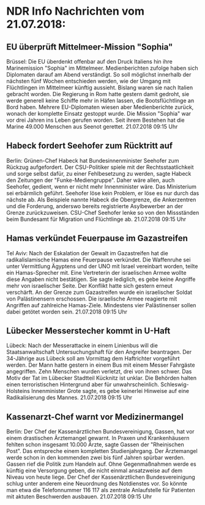 # NDR Info Nachrichten vom 21.07.2018:


## EU überprüft Mittelmeer-Mission "Sophia"
Brüssel: Die EU überdenkt offenbar auf den Druck Italiens hin ihre Marinemission "Sophia" im Mittelmeer. Medienberichten zufolge haben sich Diplomaten darauf am Abend verständigt. So soll möglichst innerhalb der nächsten fünf Wochen entschieden werden, wie der Umgang mit Flüchtlingen im Mittelmeer künftig aussieht. Bislang waren sie nach Italien gebracht worden. Die Regierung in Rom hatte gestern damit gedroht, sie werde generell keine Schiffe mehr in Häfen lassen, die Bootsflüchtlinge an Bord haben. Mehrere EU-Diplomaten wiesen aber Medienberichte zurück, wonach der komplette Einsatz gestoppt wurde. Die Mission "Sophia" war vor drei Jahren ins Leben gerufen worden. Seit ihrem Bestehen hat die Marine 49.000 Menschen aus Seenot gerettet. 21.07.2018 09:15 Uhr 

## Habeck fordert Seehofer zum Rücktritt auf
Berlin: Grünen-Chef Habeck hat Bundesinnenminister Seehofer zum Rückzug aufgefordert. Der CSU-Politiker spiele mit der Rechtsstaatlichkeit und sorge selbst dafür, zu einer Fehlbesetzung zu werden, sagte Habeck den Zeitungen der "Funke-Mediengruppe". Daher wäre allen, auch Seehofer, gedient, wenn er nicht mehr Innenminister wäre. Das Ministerium sei erbärmlich geführt. Seehofer löse kein Problem, er löse es nur durch das nächste ab. Als Beispiele nannte Habeck die Obergrenze, die Ankerzentren und die Forderung, anderswo bereits registrierte Asylbewerber an der Grenze zurückzuweisen. CSU-Chef Seehofer lenke so von den Missständen beim Bundesamt für Migration und Flüchtlinge ab. 21.07.2018 09:15 Uhr 

## Hamas verkündet Feuerpause im Gazastreifen
Tel Aviv: Nach der Eskalation der Gewalt im Gazastreifen hat die radikalislamische Hamas eine Feuerpause verkündet. Die Waffenruhe sei unter Vermittlung Ägyptens und der UNO mit Israel vereinbart worden, teilte ein Hamas-Sprecher mit. Eine Vertreterin der israelischen Armee wollte diese Angaben nicht bestätigen. Sie sagte lediglich, es gebe keine Angriffe mehr von israelischer Seite. Der Konflikt hatte sich gestern erneut verschärft. An der Grenze zum Gazastreifen wurde ein israelischer Soldat von Palästinensern erschossen. Die israelische Armee reagierte mit Angriffen auf zahlreiche Hamas-Ziele. Mindestens vier Palästinenser sollen dabei getötet worden sein. 21.07.2018 09:15 Uhr 

## Lübecker Messerstecher kommt in U-Haft
Lübeck: Nach der Messerattacke in einem Linienbus will die Staatsanwaltschaft Untersuchungshaft für den Angreifer beantragen. Der 34-Jährige aus Lübeck soll am Vormittag dem Haftrichter vorgeführt werden. Der Mann hatte gestern in einem Bus mit einem Messer Fahrgäste angegriffen. Zehn Menschen wurden verletzt, drei von ihnen schwer. Das Motiv der Tat im Lübecker Stadtteil Kücknitz ist unklar. Die Behörden halten einen terroristischen Hintergrund aber für unwahrscheinlich. Schleswig-Holsteins Innenminister Grote sagte, es gebe keinerlei Hinweise auf eine Radikalisierung des Mannes. 21.07.2018 09:15 Uhr 

## Kassenarzt-Chef warnt vor Medizinermangel
Berlin:    Der Chef der Kassenärztlichen Bundesvereinigung, Gassen, hat vor einem drastischen Ärztemangel gewarnt. In Praxen und Krankenhäusern fehlten schon insgesamt 10.000 Ärzte, sagte Gassen der "Rheinischen Post". Das entspreche einem kompletten Studienjahrgang. Der Ärztemangel werde schon in den kommenden zwei bis fünf Jahren spürbar werden. Gassen rief die Politik zum Handeln auf. Ohne Gegenmaßnahmen werde es künftig eine Versorgung geben, die nicht einmal ansatzweise auf dem Niveau von heute liege. Der Chef der Kassenärztlichen Bundesvereinigung schlug unter anderem eine Neuordnung des Notdienstes vor. So könnte man etwa die Telefonnummer 116 117 als zentrale Anlaufstelle für Patienten mit aktuten Beschwerden ausbauen. 21.07.2018 09:15 Uhr 
